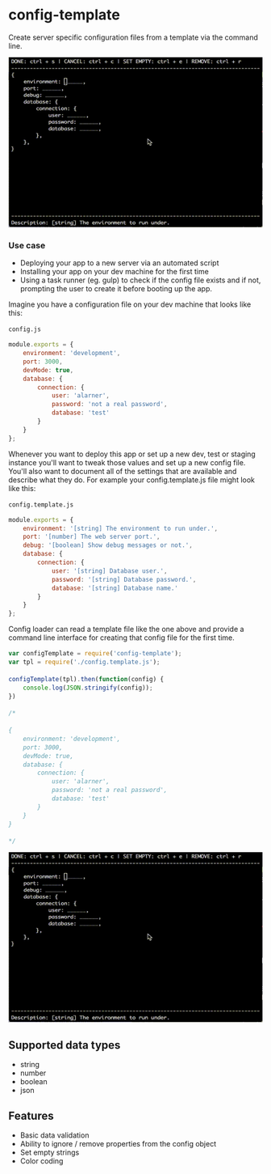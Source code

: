 # config-template
Create server specific configuration files from a template via the command line.

![image](out.gif)

### Use case

* Deploying your app to a new server via an automated script
* Installing your app on your dev machine for the first time
* Using a task runner (eg. gulp) to check if the config file exists and if not, prompting the user to create it before booting up the app.

Imagine you have a configuration file on your dev machine that looks like this:

`config.js`

```js
module.exports = {
	environment: 'development',
	port: 3000,
	devMode: true,
	database: {
		connection: {
			user: 'alarner',
			password: 'not a real password',
			database: 'test'
		}
	}
};
```

Whenever you want to deploy this app or set up a new dev, test or staging instance you'll want to tweak those values and set up a new config file. You'll also want to document all of the settings that are available and describe what they do. For example your config.template.js file might look like this:

`config.template.js`

```js
module.exports = {
	environment: '[string] The environment to run under.',
	port: '[number] The web server port.',
	debug: '[boolean] Show debug messages or not.',
	database: {
		connection: {
			user: '[string] Database user.',
			password: '[string] Database password.',
			database: '[string] Database name.'
		}
	}
};
```

Config loader can read a template file like the one above and provide a command line interface for creating that config file for the first time.

```js
var configTemplate = require('config-template');
var tpl = require('./config.template.js');

configTemplate(tpl).then(function(config) {
	console.log(JSON.stringify(config));
})

/*

{
	environment: 'development',
	port: 3000,
	devMode: true,
	database: {
		connection: {
			user: 'alarner',
			password: 'not a real password',
			database: 'test'
		}
	}
}

*/
```

![image](out.gif)

## Supported data types

* string
* number
* boolean
* json

## Features

* Basic data validation
* Ability to ignore / remove properties from the config object
* Set empty strings
* Color coding